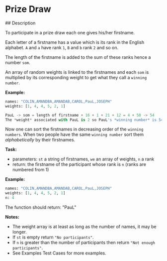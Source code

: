# Prize Draw

## Description

To participate in a prize draw each one gives his/her firstname.

Each letter of a firstname has a value which is its rank in the English alphabet. `A` and `a` have rank `1`, `B` and `b` rank `2` and so on.

The length of the firstname is added to the sum of these ranks hence a number `som`.

An array of random weights is linked to the firstnames and each `som` is multiplied by its corresponding weight to get what they call a `winning number`.

**Example:**

```python
names: "COLIN,AMANDBA,AMANDAB,CAROL,PauL,JOSEPH"
weights: [1, 4, 4, 5, 2, 1]

PauL -> som = length of firstname + 16 + 1 + 21 + 12 = 4 + 50 -> 54
The *weight* associated with PauL is 2 so PauL's *winning number* is 54 * 2 = 108.
```

Now one can sort the firstnames in decreasing order of the `winning numbers`. When two people have the same `winning number` sort them _alphabetically_ by their firstnames.

**Task:**

* parameters: `st` a string of firstnames, `we` an array of weights, `n` a rank
* return: the firstname of the participant whose rank is `n` (ranks are numbered from 1)

**Example:**

```python
names: "COLIN,AMANDBA,AMANDAB,CAROL,PauL,JOSEPH"
weights: [1, 4, 4, 5, 2, 1]
n: 4
```

The function should return: "PauL"

**Notes:**

* The weight array is at least as long as the number of names, it may be longer.
* If `st` is empty return `"No participants"`.
* If `n` is greater than the number of participants then return `"Not enough participants"`.
* See Examples Test Cases for more examples.
